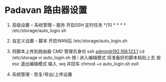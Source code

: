 # Padavan 路由器设置

1.	高级设置 – 系统管理 – 服务
开启SSH
定时任务 */10 * * * * /etc/storage/auto_login.sh

2.	自定义设置 – 脚本
开启WAN后
/etc/storage/auto_login.sh

3.	将脚本上传到路由器
CMD 管理员身份
ssh admin@192.168.123.1
cd /etc/storage
vi auto_login.sh
按 i 进入编辑模式
将准备好的脚本粘贴上去
按 esc 退出编辑模式
输入 :wq 并回车
chmod +x auto_login.sh
exit

4.	系统管理 - 恢复/导出/上传设置
 
 
